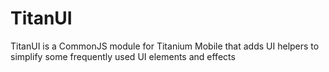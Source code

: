 TitanUI
=======

TitanUI is a CommonJS module for Titanium Mobile that adds UI helpers to simplify some frequently used UI elements and effects